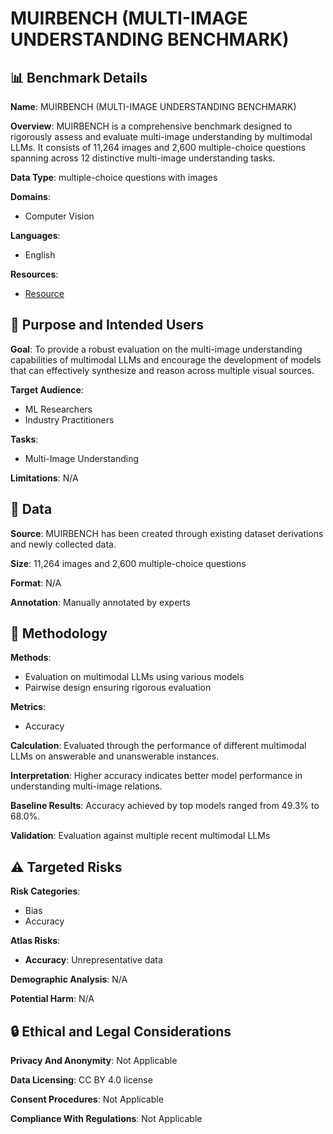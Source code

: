 # MUIRBENCH (MULTI-IMAGE UNDERSTANDING BENCHMARK)

## 📊 Benchmark Details

**Name**: MUIRBENCH (MULTI-IMAGE UNDERSTANDING BENCHMARK)

**Overview**: MUIRBENCH is a comprehensive benchmark designed to rigorously assess and evaluate multi-image understanding by multimodal LLMs. It consists of 11,264 images and 2,600 multiple-choice questions spanning across 12 distinctive multi-image understanding tasks.

**Data Type**: multiple-choice questions with images

**Domains**:
- Computer Vision

**Languages**:
- English

**Resources**:
- [Resource](https://muirbench.github.io/)

## 🎯 Purpose and Intended Users

**Goal**: To provide a robust evaluation on the multi-image understanding capabilities of multimodal LLMs and encourage the development of models that can effectively synthesize and reason across multiple visual sources.

**Target Audience**:
- ML Researchers
- Industry Practitioners

**Tasks**:
- Multi-Image Understanding

**Limitations**: N/A

## 💾 Data

**Source**: MUIRBENCH has been created through existing dataset derivations and newly collected data.

**Size**: 11,264 images and 2,600 multiple-choice questions

**Format**: N/A

**Annotation**: Manually annotated by experts

## 🔬 Methodology

**Methods**:
- Evaluation on multimodal LLMs using various models
- Pairwise design ensuring rigorous evaluation

**Metrics**:
- Accuracy

**Calculation**: Evaluated through the performance of different multimodal LLMs on answerable and unanswerable instances.

**Interpretation**: Higher accuracy indicates better model performance in understanding multi-image relations.

**Baseline Results**: Accuracy achieved by top models ranged from 49.3% to 68.0%.

**Validation**: Evaluation against multiple recent multimodal LLMs

## ⚠️ Targeted Risks

**Risk Categories**:
- Bias
- Accuracy

**Atlas Risks**:
- **Accuracy**: Unrepresentative data

**Demographic Analysis**: N/A

**Potential Harm**: N/A

## 🔒 Ethical and Legal Considerations

**Privacy And Anonymity**: Not Applicable

**Data Licensing**: CC BY 4.0 license

**Consent Procedures**: Not Applicable

**Compliance With Regulations**: Not Applicable
